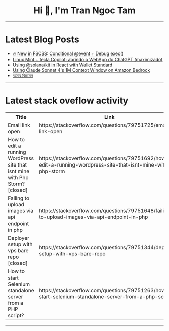 <h1 align="center">Hi 👋, I'm Tran Ngoc Tam</h1>

---

# Latest Blog Posts 
<!-- BLOG-POST-LIST:START -->
- [🔥 New in FSCSS: Conditional @event + Debug exec&lpar;&rpar;](https://dev.to/fscss-ttr/new-in-fscss-conditional-event-debug-exec-2h3g)
- [Linux Mint + tecla Copilot: abrindo o WebApp do ChatGPT &lpar;maximizado&rpar;](https://dev.to/brayanmonteiroo/linux-mint-tecla-copilot-abrindo-o-webapp-do-chatgpt-maximizado-k97)
- [Using @solana/kit in React with Wallet Standard](https://dev.to/propratik1405/implement-solanakit-in-react-wallet-standard-2lnj)
- [Using Claude Sonnet 4&#39;s 1M Context Window on Amazon Bedrock](https://dev.to/zhizhiarv/using-claude-sonnet-4s-1m-context-window-on-amazon-bedrock-3eld)
- [আমার বিজনেস](https://dev.to/mdashraful_haqedulon_ed/aamaar-bijnes-did)
<!-- BLOG-POST-LIST:END -->

---

# Latest stack oveflow activity
<table>
  <tr><th>Title</th><th>Link</th></tr>
  <!-- STACKOVERFLOW:START --><tr><td>Email link open</td><td>https://stackoverflow.com/questions/79751725/email-link-open</td></tr><tr><td>How to edit a running WordPress site that isnt mine with Php Storm? [closed]</td><td>https://stackoverflow.com/questions/79751692/how-to-edit-a-running-wordpress-site-that-isnt-mine-with-php-storm</td></tr><tr><td>Failing to upload images via api endpoint in php</td><td>https://stackoverflow.com/questions/79751648/failing-to-upload-images-via-api-endpoint-in-php</td></tr><tr><td>Deployer setup with vps bare repo [closed]</td><td>https://stackoverflow.com/questions/79751344/deployer-setup-with-vps-bare-repo</td></tr><tr><td>How to start Selenium standalone server from a PHP script?</td><td>https://stackoverflow.com/questions/79751263/how-to-start-selenium-standalone-server-from-a-php-script</td></tr><!-- STACKOVERFLOW:END -->
</table>

---


